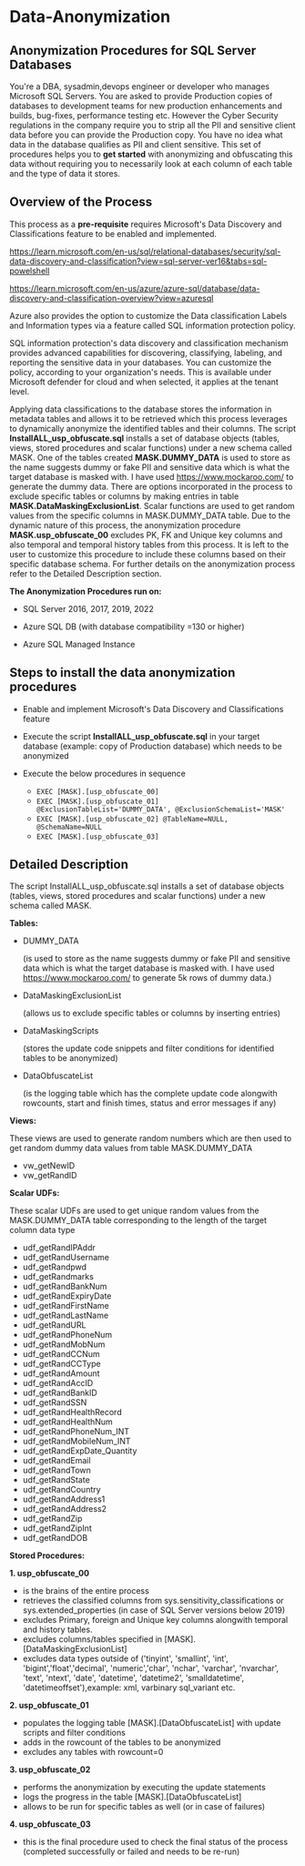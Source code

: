 #  Data-Anonymization
## Anonymization Procedures for SQL Server Databases

You're a DBA, sysadmin,devops engineer or developer who manages Microsoft SQL Servers. You are asked to provide Production copies of databases to development teams for new production enhancements and builds, bug-fixes, performance testing etc. However the Cyber Security regulations in the company require you to strip all the PII and sensitive client data before you can provide the Production copy. You have no idea what data in the database qualifies as PII and client sensitive. This set of procedures helps you to **get started** with anonymizing and obfuscating this data without requiring you to necessarily look at each column of each table and the type of data it stores.

## Overview of the Process
This process as a **pre-requisite** requires Microsoft's Data Discovery and Classifications feature to be enabled and implemented.

https://learn.microsoft.com/en-us/sql/relational-databases/security/sql-data-discovery-and-classification?view=sql-server-ver16&tabs=sql-powelshell

https://learn.microsoft.com/en-us/azure/azure-sql/database/data-discovery-and-classification-overview?view=azuresql

Azure also provides the option to customize the Data classification Labels and Information types via a feature called SQL information protection policy.

SQL information protection's data discovery and classification mechanism provides advanced capabilities for discovering, classifying, labeling, and reporting the sensitive data in your databases. You can customize the policy, according to your organization's needs. This is available under Microsoft defender for cloud and when selected, it applies at the tenant level.

Applying data classifications to the database stores the information in metadata tables and allows it to be retrieved which this process leverages to dynamically anonymize the identified tables and their columns. The script **InstallALL_usp_obfuscate.sql** installs a set of database objects (tables, views, stored procedures and scalar functions) under a new schema called MASK. One of the tables created **MASK.DUMMY_DATA** is used to store as the name suggests dummy or fake PII and sensitive data which is what the target database is masked with. I have used https://www.mockaroo.com/ to generate the dummy data. There are options incorporated in the process to exclude specific tables or columns by making entries in table **MASK.DataMaskingExclusionList**. Scalar functions are used to get random values from the specific columns in MASK.DUMMY_DATA table. Due to the dynamic nature of this process, the anonymization procedure **MASK.usp_obfuscate_00** excludes PK, FK and Unique key columns and also temporal and temporal history tables from this process. It is left to the user to customize this procedure to include these columns based on their specific database schema. For further details on the anonymization process refer to the Detailed Description section. 

**The Anonymization Procedures run on:**

- SQL Server 2016, 2017, 2019, 2022
* Azure SQL DB (with database compatibility =130 or higher)
+ Azure SQL Managed Instance

## Steps to install the data anonymization procedures

- Enable and implement Microsoft's Data Discovery and Classifications feature
- Execute the script **InstallALL_usp_obfuscate.sql** in your target database (example: copy of Production database) which needs to be anonymized
- Execute the below procedures in sequence
  
  - `EXEC [MASK].[usp_obfuscate_00]`
  - `EXEC [MASK].[usp_obfuscate_01] @ExclusionTableList='DUMMY_DATA', @ExclusionSchemaList='MASK'`
  - `EXEC [MASK].[usp_obfuscate_02] @TableName=NULL, @SchemaName=NULL`
  - `EXEC [MASK].[usp_obfuscate_03]`

## Detailed Description

The script InstallALL_usp_obfuscate.sql installs a set of database objects (tables, views, stored procedures and scalar functions) under a new schema called MASK.

**Tables:**

- DUMMY_DATA

  (is used to store as the name suggests dummy or fake PII and sensitive data which is what the target database is masked with. I have used https://www.mockaroo.com/ to generate 5k rows of 
   dummy data.)
- DataMaskingExclusionList

  (allows us to exclude specific tables or columns by inserting entries)
- DataMaskingScripts

  (stores the update code snippets and filter conditions for identified tables to be anonymized)
- DataObfuscateList

  (is the logging table which has the complete update code alongwith rowcounts, start and finish times, status and error messages if any)

**Views:**

These views are used to generate random numbers which are then used to get random dummy data values from table MASK.DUMMY_DATA
- vw_getNewID
- vw_getRandID

**Scalar UDFs:**

These scalar UDFs are used to get unique random values from the MASK.DUMMY_DATA table corresponding to the length of the target column data type

- udf_getRandIPAddr
- udf_getRandUsername
- udf_getRandpwd
- udf_getRandmarks
- udf_getRandBankNum
- udf_getRandExpiryDate
- udf_getRandFirstName
- udf_getRandLastName
- udf_getRandURL
- udf_getRandPhoneNum
- udf_getRandMobNum
- udf_getRandCCNum
- udf_getRandCCType
- udf_getRandAmount
- udf_getRandAccID
- udf_getRandBankID
- udf_getRandSSN
- udf_getRandHealthRecord
- udf_getRandHealthNum
- udf_getRandPhoneNum_INT
- udf_getRandMobileNum_INT
- udf_getRandExpDate_Quantity
- udf_getRandEmail
- udf_getRandTown
- udf_getRandState
- udf_getRandCountry
- udf_getRandAddress1
- udf_getRandAddress2
- udf_getRandZip
- udf_getRandZipInt
- udf_getRandDOB

**Stored Procedures:**

**1. usp_obfuscate_00**

- is the brains of the entire process
- retrieves the classified columns from sys.sensitivity_classifications or sys.extended_properties (in case of SQL Server versions below 2019)
- excludes Primary, foreign and Unique key columns alongwith temporal and history tables.
- excludes columns/tables specified in [MASK].[DataMaskingExclusionList]
- excludes data types outside of ('tinyint', 'smallint', 'int', 'bigint','float','decimal', 'numeric','char', 'nchar', 'varchar', 'nvarchar', 'text', 'ntext', 'date', 'datetime', 'datetime2', 
  'smalldatetime', 'datetimeoffset'),example: xml, varbinary sql_variant etc.
  
**2. usp_obfuscate_01**

- populates the logging table [MASK].[DataObfuscateList] with update scripts and filter conditions
- adds in the rowcount of the tables to be anonymized
- excludes any tables with rowcount=0
  
**3. usp_obfuscate_02**

- performs the anonymization by executing the update statements
- logs the progress in the table [MASK].[DataObfuscateList]
- allows to be run for specific tables as well (or in case of failures)
  
**4. usp_obfuscate_03**

- this is the final procedure used to check the final status of the process (completed successfully or failed and needs to be re-run)
     
